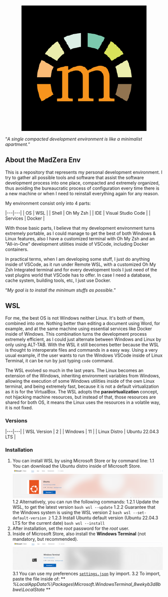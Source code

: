 
<p align="center">
  <a href="#" target="_blank" >
    <img alt="MadZera Development Environment" src="./.img/madzera_reverse.png" width="400" />
  </a>
</p>

“*A single compacted development environment is like a minimalist apartment.*”

## About the MadZera Env
This is a repository that represents my personal development environment. I try 
to gather all possible tools and software that assist the software development 
process into one place, compacted and extremely organized, thus avoiding the 
bureaucratic process of configuration every time there is a new machine or 
when I need to reinstall everything again for any reason.

My environment consist only into 4 parts:

|---|---|
| OS  | WSL  |
| Shell  | Oh My Zsh  |
| IDE  | Visual Studio Code  |
| Services  | Docker  |

With those basic parts, I believe that my development environment turns extremely 
portable, as I could manage to get the best of both Windows & Linux features, also 
I have a customized terminal with Oh My Zsh and an "All-in-One" development utilities
inside of VSCode, including Docker containers.

In practical terms, when I am developing some stuff, I just do anything inside of VSCode, 
as it run under Remote WSL, with a customized Oh My Zsh Integrated terminal and for every 
development tools I just need of the vast plugins world that VSCode has to offer. In case 
I need a database, cache system, building tools, etc, I just use Docker.

“*My goal is to install the minimum stuffs as possible.*”

## WSL

For me, the best OS is not Windows neither Linux. It's both of them, combined into one.
Nothing better than editing a document using Word, for example, and at the same machine using 
essential services like Docker inside of Windows. This combination turns the development process 
extremely efficient, as I could just alternate between Windows and Linux by only using ALT-TAB. With 
the WSL it still becomes better because the WSL is thought to interoperate files and commands in a easy 
way. Using a very usual example, if the user wants to run the Windows VSCode inside of Linux Terminal, 
it can be run by just typing `code` command.

The WSL evolved so much in the last years. The Linux becomes an extension of the Windows, inheriting 
environment variables from Windows, allowing the execution of some Windows utilities inside of the own Linux 
terminal, and being extremely fast, because it is not a default virtualization as it is for the VirtualBox. 
The WSL adopts the **paravirtualization** concept, not hijacking machine resources, but instead of 
that, those resources are shared for both OS, it means the Linux uses the resources in a volatile way, it 
is not fixed.

### Versions

|---|---|
| WSL Version  | 2  |
| Windows  | 11  |
| Linux Distro  | Ubuntu 22.04.3 LTS  |

### Installation

1. You can install WSL by using Microsoft Store or by command line:
	1.1 You can download the Ubuntu distro inside of Microsoft Store.
	![Microsoft Store - Ubuntu](./.img/microsoft_store.png)
	1.2 Alternatively, you can run the following commands:
		1.2.1 Update the WSL, to get the latest version
		``` bash
		wsl --update
		```
		1.2.2 Guarantee that the Windows system is using the WSL version 2
		``` bash
		wsl --set-default-version 2
		```
		1.2.3 Install Ubuntu default version (Ubuntu 22.04.3 LTS for the current date)
		```bash
		wsl --install
		```
2. After installation, set the *root* password for the *root* user.
3. Inside of Microsoft Store, also install the **Windows Terminal** (not mandatory, but recommended).
![Windows Terminal](./.img/windows_terminal.png)
	3.1 You can use my preferences [`settings.json`](./1_wsl/settings.json) by import.
	3.2 To import, paste the file inside of: ** *%LocalAppData%\Packages\Microsoft.WindowsTerminal_8wekyb3d8bbwe\LocalState* **



